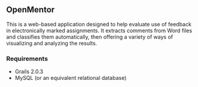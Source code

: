 ## OpenMentor

This is a web-based application designed to help evaluate use of feedback in 
electronically marked assignments. It extracts comments from Word files and 
classifies them automatically, then offering a variety of ways of visualizing
and analyzing the results.

### Requirements

 * Grails 2.0.3
 * MySQL (or an equivalent relational database)
